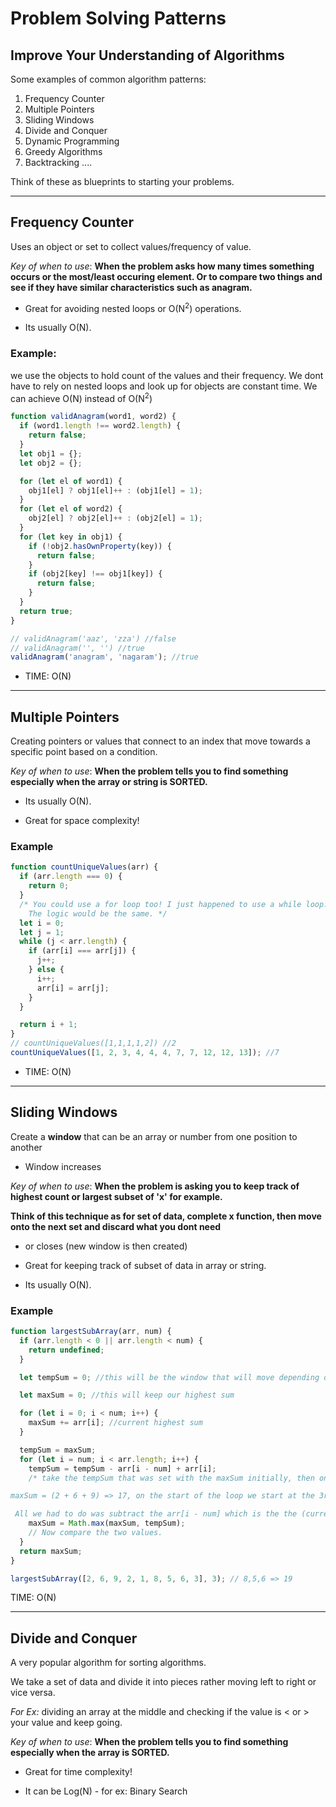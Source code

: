 # Problem Solving Patterns

## Improve Your Understanding of Algorithms

Some examples of common algorithm patterns:

1. Frequency Counter
2. Multiple Pointers
3. Sliding Windows
4. Divide and Conquer
5. Dynamic Programming
6. Greedy Algorithms
7. Backtracking
   ....

Think of these as blueprints to starting your problems.

---

## Frequency Counter

Uses an object or set to collect values/frequency of value.

_Key of when to use_: **When the problem asks how many times something occurs or the most/least occuring element. Or to compare two things and see if they have similar characteristics such as anagram.**

- Great for avoiding nested loops or O(N<sup>2</sup>) operations.

- Its usually O(N).

### Example:

we use the objects to hold count of the values and their frequency. We dont have to rely on nested loops and look up for objects are constant time. We can achieve O(N) instead of O(N<sup>2</sup>)

```js
function validAnagram(word1, word2) {
  if (word1.length !== word2.length) {
    return false;
  }
  let obj1 = {};
  let obj2 = {};

  for (let el of word1) {
    obj1[el] ? obj1[el]++ : (obj1[el] = 1);
  }
  for (let el of word2) {
    obj2[el] ? obj2[el]++ : (obj2[el] = 1);
  }
  for (let key in obj1) {
    if (!obj2.hasOwnProperty(key)) {
      return false;
    }
    if (obj2[key] !== obj1[key]) {
      return false;
    }
  }
  return true;
}

// validAnagram('aaz', 'zza') //false
// validAnagram('', '') //true
validAnagram('anagram', 'nagaram'); //true
```

- TIME: O(N)

---

## Multiple Pointers

Creating pointers or values that connect to an index that move towards a specific point based on a condition.

_Key of when to use_: **When the problem tells you to find something especially when the array or string is SORTED.**

- Its usually O(N).

- Great for space complexity!

### Example

```js
function countUniqueValues(arr) {
  if (arr.length === 0) {
    return 0;
  }
  /* You could use a for loop too! I just happened to use a while loop. 
	The logic would be the same. */
  let i = 0;
  let j = 1;
  while (j < arr.length) {
    if (arr[i] === arr[j]) {
      j++;
    } else {
      i++;
      arr[i] = arr[j];
    }
  }

  return i + 1;
}
// countUniqueValues([1,1,1,1,2]) //2
countUniqueValues([1, 2, 3, 4, 4, 4, 7, 7, 12, 12, 13]); //7
```

- TIME: O(N)

---

## Sliding Windows

Create a **window** that can be an array or number from one position to another

- Window increases

_Key of when to use_: **When the problem is asking you to keep track of highest count or largest subset of 'x' for example.**

**Think of this technique as for set of data, complete x function, then move onto the next set and discard what you dont need**

- or closes (new window is then created)

- Great for keeping track of subset of data in array or string.

- Its usually O(N).

### Example

```js
function largestSubArray(arr, num) {
  if (arr.length < 0 || arr.length < num) {
    return undefined;
  }

  let tempSum = 0; //this will be the window that will move depending on condition.

  let maxSum = 0; //this will keep our highest sum

  for (let i = 0; i < num; i++) {
    maxSum += arr[i]; //current highest sum
  }

  tempSum = maxSum;
  for (let i = num; i < arr.length; i++) {
    tempSum = tempSum - arr[i - num] + arr[i];
    /* take the tempSum that was set with the maxSum initially, then on each iteration move the window and discard the previous number and add the previous number to the total.

maxSum = (2 + 6 + 9) => 17, on the start of the loop we start at the 3rd or num index. What we want is to add the next group of three nums 6 + 9 + 2. This is where the window sliding comes in.

 All we had to do was subtract the arr[i - num] which is the the (current index - the number) we are looking for and that will discard what we dont need and we add the current number/index we are on to tempSum  */
    maxSum = Math.max(maxSum, tempSum);
    // Now compare the two values.
  }
  return maxSum;
}

largestSubArray([2, 6, 9, 2, 1, 8, 5, 6, 3], 3); // 8,5,6 => 19
```

TIME: O(N)

---

## Divide and Conquer

A very popular algorithm for sorting algorithms.

We take a set of data and divide it into pieces rather moving left to right or vice versa.

_For Ex:_ dividing an array at the middle and checking if the value is < or > your value and keep going.

_Key of when to use_: **When the problem tells you to find something especially when the array is SORTED.**

- Great for time complexity!

- It can be Log(N) - for ex: Binary Search
